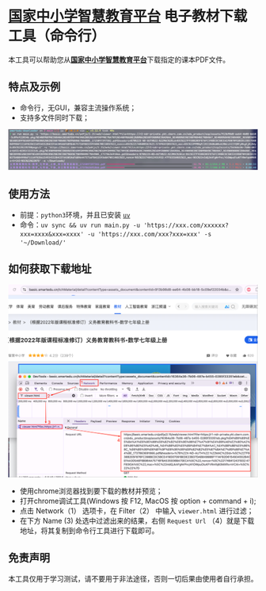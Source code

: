 # [国家中小学智慧教育平台](https://basic.smartedu.cn/tchMaterial/) 电子教材下载工具（命令行）

本工具可以帮助您从[**国家中小学智慧教育平台**](https://basic.smartedu.cn/)下载指定的课本PDF文件。

## 特点及示例
- 命令行，无GUI，兼容主流操作系统；
- 支持多文件同时下载；

![截图](./res/cli.png)

## 使用方法
- 前提：`python3`环境，并且已安装 [`uv`](https://github.com/astral-sh/uv) 
- 命令：`uv sync && uv run main.py -u 'https://xxx.com/xxxxxx?xxx=xxxx&xxx=xxxx' -u 'https://xxx.com/xxx?xxx=xxx' -s '~/Download/'`

## 如何获取下载地址
![下载地址](./res/screen.png)
- 使用chrome浏览器找到要下载的教材并预览；
- 打开chrome调试工具(Windows 按 F12, MacOS 按 option + command + i);
- 点击 Network（1） 选项卡，在 Filter（2） 中输入 `viewer.html` 进行过滤；
- 在下方 Name (3) 处选中过滤出来的结果，右侧 `Request Url` （4）就是下载地址，将其复制到命令行工具进行下载即可。

## 免责声明
本工具仅用于学习测试，请不要用于非法途径，否则一切后果由使用者自行承担。